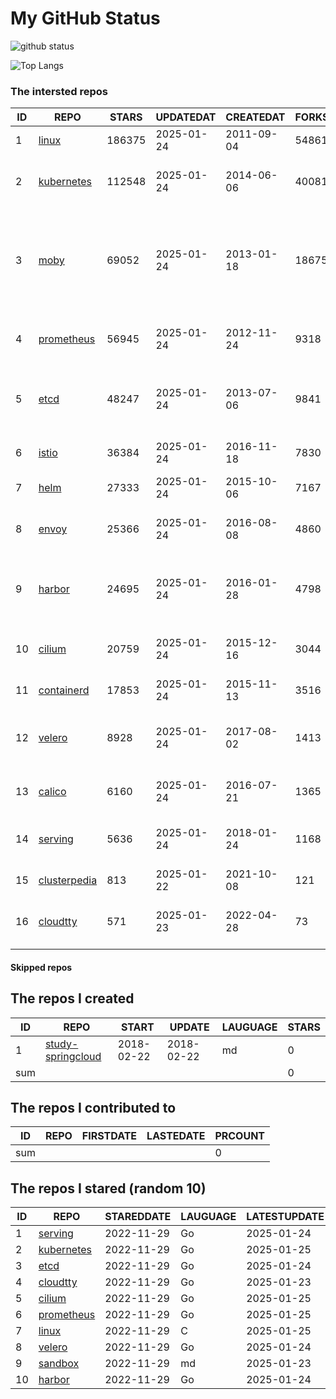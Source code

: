 # My GitHub Status

<img src="https://github-readme-stats-1.yihong0618.vercel.app/api?username=daoqingniu&show_icons=true&&&hide_title=true&count_private=true" alt="github status" />

![Top Langs](https://github-readme-stats-1.yihong0618.vercel.app/api/top-langs/?username=daoqingniu&layout=compact)

<!--START_SECTION:github_repos-->
### The intersted repos
| ID |                              REPO                               | STARS  | UPDATEDAT  | CREATEDAT  | FORKSCOUNT |                                                DESCRIPTIONS                                                |
|----|-----------------------------------------------------------------|--------|------------|------------|------------|------------------------------------------------------------------------------------------------------------|
|  1 | [linux](https://github.com/torvalds/linux)                      | 186375 | 2025-01-24 | 2011-09-04 |      54861 | Linux kernel source tree                                                                                   |
|  2 | [kubernetes](https://github.com/kubernetes/kubernetes)          | 112548 | 2025-01-24 | 2014-06-06 |      40081 | Production-Grade Container Scheduling and Management                                                       |
|  3 | [moby](https://github.com/moby/moby)                            |  69052 | 2025-01-24 | 2013-01-18 |      18675 | The Moby Project - a collaborative project for the container ecosystem to assemble container-based systems |
|  4 | [prometheus](https://github.com/prometheus/prometheus)          |  56945 | 2025-01-24 | 2012-11-24 |       9318 | The Prometheus monitoring system and time series database.                                                 |
|  5 | [etcd](https://github.com/etcd-io/etcd)                         |  48247 | 2025-01-24 | 2013-07-06 |       9841 | Distributed reliable key-value store for the most critical data of a distributed system                    |
|  6 | [istio](https://github.com/istio/istio)                         |  36384 | 2025-01-24 | 2016-11-18 |       7830 | Connect, secure, control, and observe services.                                                            |
|  7 | [helm](https://github.com/helm/helm)                            |  27333 | 2025-01-24 | 2015-10-06 |       7167 | The Kubernetes Package Manager                                                                             |
|  8 | [envoy](https://github.com/envoyproxy/envoy)                    |  25366 | 2025-01-24 | 2016-08-08 |       4860 | Cloud-native high-performance edge/middle/service proxy                                                    |
|  9 | [harbor](https://github.com/goharbor/harbor)                    |  24695 | 2025-01-24 | 2016-01-28 |       4798 | An open source trusted cloud native registry project that stores, signs, and scans content.                |
| 10 | [cilium](https://github.com/cilium/cilium)                      |  20759 | 2025-01-24 | 2015-12-16 |       3044 | eBPF-based Networking, Security, and Observability                                                         |
| 11 | [containerd](https://github.com/containerd/containerd)          |  17853 | 2025-01-24 | 2015-11-13 |       3516 | An open and reliable container runtime                                                                     |
| 12 | [velero](https://github.com/vmware-tanzu/velero)                |   8928 | 2025-01-24 | 2017-08-02 |       1413 | Backup and migrate Kubernetes applications and their persistent volumes                                    |
| 13 | [calico](https://github.com/projectcalico/calico)               |   6160 | 2025-01-24 | 2016-07-21 |       1365 | Cloud native networking and network security                                                               |
| 14 | [serving](https://github.com/knative/serving)                   |   5636 | 2025-01-24 | 2018-01-24 |       1168 | Kubernetes-based, scale-to-zero, request-driven compute                                                    |
| 15 | [clusterpedia](https://github.com/clusterpedia-io/clusterpedia) |    813 | 2025-01-22 | 2021-10-08 |        121 | The Encyclopedia of Kubernetes clusters                                                                    |
| 16 | [cloudtty](https://github.com/cloudtty/cloudtty)                |    571 | 2025-01-23 | 2022-04-28 |         73 | A Friendly Kubernetes CloudShell (Web Terminal) !                                                          |



#### Skipped repos
<!--END_SECTION:github_repos-->

<!--START_SECTION:my_github-->
## The repos I created
| ID  |                                 REPO                                 |   START    |   UPDATE   | LAUGUAGE | STARS |
|-----|----------------------------------------------------------------------|------------|------------|----------|-------|
|   1 | [study-springcloud](https://github.com/daoqingniu/study-springcloud) | 2018-02-22 | 2018-02-22 | md       |     0 |
| sum |                                                                      |            |            |          |     0 |

## The repos I contributed to
| ID  | REPO | FIRSTDATE | LASTEDATE | PRCOUNT |
|-----|------|-----------|-----------|---------|
| sum |      |           |           |       0 |

## The repos I stared (random 10)
| ID |                          REPO                          | STAREDDATE | LAUGUAGE | LATESTUPDATE |
|----|--------------------------------------------------------|------------|----------|--------------|
|  1 | [serving](https://github.com/knative/serving)          | 2022-11-29 | Go       | 2025-01-24   |
|  2 | [kubernetes](https://github.com/kubernetes/kubernetes) | 2022-11-29 | Go       | 2025-01-25   |
|  3 | [etcd](https://github.com/etcd-io/etcd)                | 2022-11-29 | Go       | 2025-01-24   |
|  4 | [cloudtty](https://github.com/cloudtty/cloudtty)       | 2022-11-29 | Go       | 2025-01-23   |
|  5 | [cilium](https://github.com/cilium/cilium)             | 2022-11-29 | Go       | 2025-01-25   |
|  6 | [prometheus](https://github.com/prometheus/prometheus) | 2022-11-29 | Go       | 2025-01-25   |
|  7 | [linux](https://github.com/torvalds/linux)             | 2022-11-29 | C        | 2025-01-25   |
|  8 | [velero](https://github.com/vmware-tanzu/velero)       | 2022-11-29 | Go       | 2025-01-24   |
|  9 | [sandbox](https://github.com/cncf/sandbox)             | 2022-11-29 | md       | 2025-01-23   |
| 10 | [harbor](https://github.com/goharbor/harbor)           | 2022-11-29 | Go       | 2025-01-24   |

<!--END_SECTION:my_github-->
